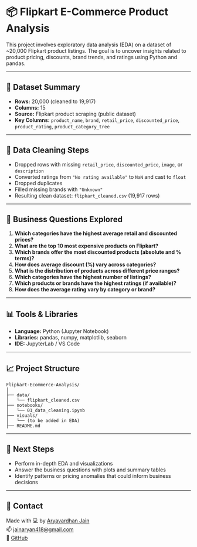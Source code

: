 # 📦 Flipkart E-Commerce Product Analysis

This project involves exploratory data analysis (EDA) on a dataset of ~20,000 Flipkart product listings. The goal is to uncover insights related to product pricing, discounts, brand trends, and ratings using Python and pandas.

---

## 📂 Dataset Summary

- **Rows:** 20,000 (cleaned to 19,917)
- **Columns:** 15
- **Source:** Flipkart product scraping (public dataset)
- **Key Columns:** `product_name`, `brand`, `retail_price`, `discounted_price`, `product_rating`, `product_category_tree`

---

## 🧹 Data Cleaning Steps

- Dropped rows with missing `retail_price`, `discounted_price`, `image`, or `description`
- Converted ratings from `"No rating available"` to `NaN` and cast to `float`
- Dropped duplicates
- Filled missing brands with `"Unknown"`
- Resulting clean dataset: `flipkart_cleaned.csv` (19,917 rows)

---

## 🎯 Business Questions Explored

1. **Which categories have the highest average retail and discounted prices?**
2. **What are the top 10 most expensive products on Flipkart?**
3. **Which brands offer the most discounted products (absolute and % terms)?**
4. **How does average discount (%) vary across categories?**
5. **What is the distribution of products across different price ranges?**
6. **Which categories have the highest number of listings?**
7. **Which products or brands have the highest ratings (if available)?**
8. **How does the average rating vary by category or brand?**

---

## 📊 Tools & Libraries

- **Language:** Python (Jupyter Notebook)
- **Libraries:** pandas, numpy, matplotlib, seaborn
- **IDE:** JupyterLab / VS Code

---

## 📈 Project Structure

```
Flipkart-Ecommerce-Analysis/
│
├── data/
│   └── flipkart_cleaned.csv
├── notebooks/
│   └── 01_data_cleaning.ipynb
├── visuals/
│   └── (to be added in EDA)
├── README.md
```

---

## 📌 Next Steps

- Perform in-depth EDA and visualizations
- Answer the business questions with plots and summary tables
- Identify patterns or pricing anomalies that could inform business decisions

---

## 🤝 Contact

Made with 💻 by [Aryavardhan Jain](https://www.linkedin.com/in/aryavardhanjain/)  
📫 jainaryan418@gmail.com  
🔗 [GitHub](https://github.com/aryavardhanjain)
